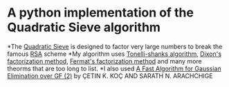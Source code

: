 # A python implementation of the Quadratic Sieve algorithm 
*The [Quadratic Sieve](https://en.wikipedia.org/wiki/Quadratic_sieve) is designed to factor very large numbers to break the famous [RSA](https://en.wikipedia.org/wiki/RSA_(cryptosystem)) scheme
*My algorithm uses [Tonelli-shanks algorithm](https://en.wikipedia.org/wiki/Tonelli%E2%80%93Shanks_algorithm), [Dixon's factorization method](https://en.wikipedia.org/wiki/Dixon%27s_factorization_method), [Fermat's factorization method](https://en.wikipedia.org/wiki/Fermat%27s_factorization_method) and many more theorms that are too long to list.
*I also used [A Fast Algorithm for Gaussian Elimination over GF (2)](https://www.cs.umd.edu/~gasarch/TOPICS/factoring/fastgauss.pdf) by ÇETIN K. KOÇ AND SARATH N. ARACHCHIGE
  
